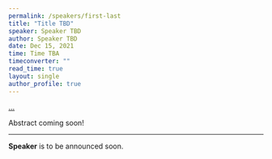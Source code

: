 ```yaml
---
permalink: /speakers/first-last
title: "Title TBD"
speaker: Speaker TBD
author: Speaker TBD
date: Dec 15, 2021
time: Time TBA
timeconverter: ""
read_time: true
layout: single
author_profile: true
---
```


<a href="https://lolmythesis.com/" class="one-line">...</a>

Abstract coming soon!

<hr>

**Speaker** is to be announced soon.
